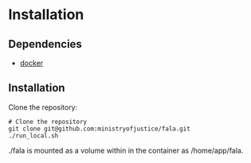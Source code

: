 # Installation

## Dependencies
- [docker](https://www.docker.com/)

## Installation

Clone the repository:
```
# Clone the repository
git clone git@github.com:ministryofjustice/fala.git
./run_local.sh
```
./fala is mounted as a volume within in the container as /home/app/fala.

